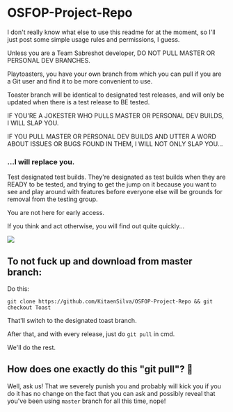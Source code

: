 # OSFOP-Project-Repo

I don't really know what else to use this readme for at the moment, so I'll just post some simple usage rules and permissions, I guess.

Unless you are a Team Sabreshot developer, DO NOT PULL MASTER OR PERSONAL DEV BRANCHES.

Playtoasters, you have your own branch from which you can pull if you are a Git user and find it to be more convenient to use.

Toaster branch will be identical to designated test releases, and will only be updated when there is a test release to BE tested.

IF YOU'RE A JOKESTER WHO PULLS MASTER OR PERSONAL DEV BUILDS, I WILL SLAP YOU.

IF YOU PULL MASTER OR PERSONAL DEV BUILDS AND UTTER A WORD ABOUT ISSUES OR BUGS FOUND IN THEM, I WILL NOT ONLY SLAP YOU...

### ...I will replace you.

Test designated test builds. They're designated as test builds when they are READY to be tested, and trying to get the jump on it because you want to see and play around with features before everyone else will be grounds for removal from the testing group.

You are not here for early access.

If you think and act otherwise, you will find out quite quickly...

![](https://cdn.discordapp.com/attachments/279374610858770433/303910486917906432/eac607bcf9636ec759d5908d3188770d.jpg)

## To not fuck up and download from master branch:

Do this:

`git clone https://github.com/KitaenSilva/OSFOP-Project-Repo && git checkout Toast`

That'll switch to the designated toast branch.

After that, and with every release, just do `git pull` in cmd.

We'll do the rest.

## How does one exactly do this "git pull"? :thinking:

Well, ask us! That we severely punish you and probably will kick you if you do it has no change on the fact that you can ask and possibly reveal that you've been using `master` branch for all this time, nope!
